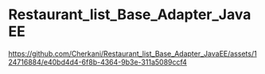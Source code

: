 # Restaurant_list_Base_Adapter_JavaEE



https://github.com/Cherkani/Restaurant_list_Base_Adapter_JavaEE/assets/124716884/e40bd4d4-6f8b-4364-9b3e-311a5089ccf4

